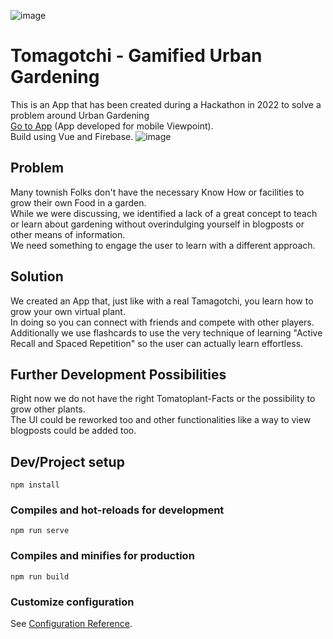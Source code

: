 ![image](https://user-images.githubusercontent.com/73897941/181934603-eea5b35d-c7ed-42ce-af7e-524873de10be.png#center)


# Tomagotchi - Gamified Urban Gardening
This is an App that has been created during a Hackathon in 2022 to solve a problem around Urban Gardening <br>
<a href="https://hackathon-2bf4c.web.app/">Go to App</a> (App developed for mobile Viewpoint).<br>
Build using Vue and Firebase.
![image](https://user-images.githubusercontent.com/73897941/181934591-ad4d4b27-e353-41dc-aa10-357c9c69b6c5.png)



## Problem
Many townish Folks don't have the necessary Know How or facilities to grow their own Food in a garden.<br>
While we were discussing, we identified a lack of a great concept to teach or learn about gardening without overindulging yourself in blogposts or other means of information. <br>
We need something to engage the user to learn with a different approach. <br>

## Solution
We created an App that, just like with a real Tamagotchi, you learn how to grow your own virtual plant. <br>
In doing so you can connect with friends and compete with other players.<br>
Additionally we use flashcards to use the very technique of learning "Active Recall and Spaced Repetition" so the user can actually learn effortless.<br>

## Further Development Possibilities
Right now we do not have the right Tomatoplant-Facts or the possibility to grow other plants.<br>
The UI could be reworked too and other functionalities like a way to view blogposts could be added too.<br>



## Dev/Project setup
```
npm install
```

### Compiles and hot-reloads for development
```
npm run serve
```

### Compiles and minifies for production
```
npm run build
```

### Customize configuration
See [Configuration Reference](https://cli.vuejs.org/config/).
